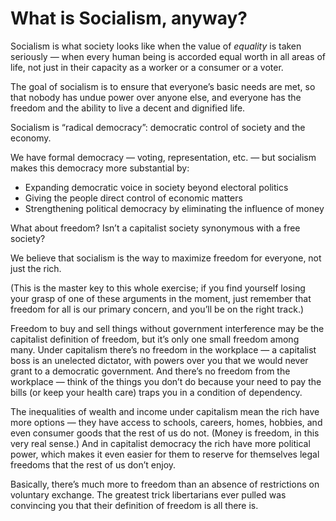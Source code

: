 What is Socialism, anyway?
==========================

Socialism is what society looks like when the value of *equality* is taken seriously — when every human being is accorded equal worth in all areas of life, not just in their capacity as a worker or a consumer or a voter.

The goal of socialism is to ensure that everyone’s basic needs are met, so that nobody has undue power over anyone else, and everyone has the freedom and the ability to live a decent and dignified life.

Socialism is “radical democracy”: democratic control of society and the economy.

We have formal democracy — voting, representation, etc. — but socialism makes this democracy more substantial by:
- Expanding democratic voice in society beyond electoral politics
- Giving the people direct control of economic matters
- Strengthening political democracy by eliminating the influence of money


What about freedom? Isn’t a capitalist society synonymous with a free society?

We believe that socialism is the way to maximize freedom for everyone, not just the rich.

(This is the master key to this whole exercise; if you find yourself losing your grasp of one of these arguments in the moment, just remember that freedom for all is our primary concern, and you’ll be on the right track.)

Freedom to buy and sell things without government interference may be the capitalist definition of freedom, but it’s only one small freedom among many. Under capitalism there’s no freedom in the workplace — a capitalist boss is an unelected dictator, with powers over you that we would never grant to a democratic government. And there’s no freedom from the workplace — think of the things you don’t do because your need to pay the bills (or keep your health care) traps you in a condition of dependency.

The inequalities of wealth and income under capitalism mean the rich have more options — they have access to schools, careers, homes, hobbies, and even consumer goods that the rest of us do not. (Money is freedom, in this very real sense.) And in capitalist democracy the rich have more political power, which makes it even easier for them to reserve for themselves legal freedoms that the rest of us don’t enjoy.

Basically, there’s much more to freedom than an absence of restrictions on voluntary exchange. The greatest trick libertarians ever pulled was convincing you that their definition of freedom is all there is.
